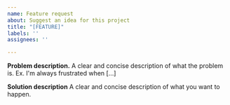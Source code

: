 ```yaml
---
name: Feature request
about: Suggest an idea for this project
title: "[FEATURE]"
labels: ''
assignees: ''

---
```


**Problem description.**
A clear and concise description of what the problem is. Ex. I'm always frustrated when [...]

**Solution description**
A clear and concise description of what you want to happen.
